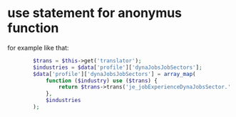 # use statement for anonymus function

for example like that:
```php
        $trans = $this->get('translator');
        $industries = $data['profile']['dynaJobsJobSectors'];
        $data['profile']['dynaJobsJobSectors'] = array_map(
            function ($industry) use ($trans) {
                return $trans->trans('je_jobExperienceDynaJobsSector.'.$industry, array(), 'sourcer');
            },
            $industries
        );

```
